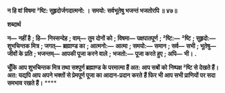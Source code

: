 **न हि वां विषमा ²ष्टि: सुहृदोर्जगदात्मनो: ।** **समयो: सर्वभूतेषु भजन्तं भजतोरपि ॥ ४७॥** 

**शब्दार्थ** 

**न—** **नहीं है** **; हि—** **निस्सन्देह** **; वाम्—** **तुम दोनों को** **; विषमा—** **पक्षपातपूर्ण** **; ²ष्टि:—** **²ष्टि** **; सुहृदो:—** **शुभचिन्तक मित्र** **; जगत्—** **ब्रह्माण्ड का** **; आत्मनो:—** **आत्मा** **; समयो:—** **समान** **; सर्व—** **सभी** **; भूतेषु—** **जीवों के प्रति** **; भजन्तम्—** **आपकी पूजा करने वाले** **;** **भजतो:—** **पूजा करते हुए** **; अपि—** **भी।** **.** 

**चूँकि आप शुभचिन्तक मित्र तथा सश्पूर्ण ब्रह्माण्ड के परमात्मा हैं अत: आप सबों को** **निष्पक्ष ²ष्टि से देखते हैं। अत: यद्यपि आप अपने भक्तों से प्रेमपूर्ण पूजा का आदान-प्रदान करते** **हैं फिर भी आप सभी प्राणियों पर सदा समभाव रखते हैं।** **** 